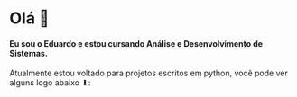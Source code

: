 # Olá 👋

#### Eu sou o Eduardo e estou cursando Análise e Desenvolvimento de Sistemas.

Atualmente estou voltado para projetos escritos em python, você pode ver alguns logo abaixo ⬇:


<!--
**dudrt/dudrt** is a ✨ _special_ ✨ repository because its `README.md` (this file) appears on your GitHub profile.

Here are some ideas to get you started:

- 🔭 I’m currently working on ...
- 🌱 I’m currently learning ...
- 👯 I’m looking to collaborate on ...
- 🤔 I’m looking for help with ...
- 💬 Ask me about ...
- 📫 How to reach me: ...
- 😄 Pronouns: ...
- ⚡ Fun fact: ...
-->
